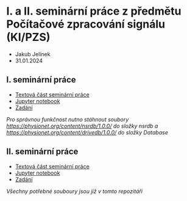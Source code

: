 # I. a II. seminární práce z předmětu Počítačové zpracování signálu (KI/PZS)

- Jakub Jelínek
- 31.01.2024

## I. seminární práce
- [Textová část seminární práce](S1.md)
- [Jupyter notebook](S1.ipynb)
- [Zadání](SeminarniPrace-I.pdf)

*Pro správnou funkčnost nutno stáhnout soubory
https://physionet.org/content/nsrdb/1.0.0/ do složky nsrdb a https://physionet.org/content/drivedb/1.0.0/ do složky Database*

## II. seminární práce
- [Textová část seminární práce](S2.md)
- [Jupyter notebook](S2.ipynb)
- [Zadání](SeminarniPrace-II.pdf)

*Všechny potřebné souboury jsou již v tomto repozitáři*